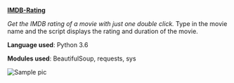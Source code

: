 [**IMDB-Rating**](https://github.com/Vibhu-Agarwal/IMDB-Rating)

*Get the IMDB rating of a movie with just one double click.*
Type in the movie name and the script displays the rating and duration of the movie.

**Language used**: Python 3.6

**Modules used**: BeautifulSoup, requests, sys

![Sample pic](https://lh3.googleusercontent.com/-SyberH922Hc/Wp70Ysn3sKI/AAAAAAAADvg/5YIFhJ4uzXsaOc-rAh4bKuSLkCi9v0fqACLcBGAs/s0/photo.JPG "Sample Pic")